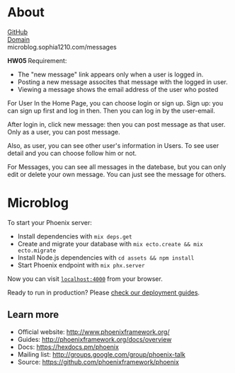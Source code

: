 # About

[GitHub](github.ccs.neu.edu/sophia)
<br>
[Domain](microblog.sophia1210.com)
<br>
microblog.sophia1210.com/messages

<strong> HW05 </strong>
Requirement:
 - The "new message" link appears only when a user is logged in.
 - Posting a new message assocites that message with the logged in user.
 - Viewing a message shows the email address of the user who posted

<stong> For User </strong>
In the Home Page, you can choose login or sign up.
Sign up: you can sign up first and log in then.
Then you can log in by the user-email.

After login in,
click new message: then you can post message as that user.
Only as a user, you can post message.

Also, as user, you can see other user's information in Users.
To see user detail and you can choose follow him or not.

For Messages, you can see all messages in the datebase, but you can 
only edit or delete your own message. You can just see the message for others.



# Microblog

To start your Phoenix server:

  * Install dependencies with `mix deps.get`
  * Create and migrate your database with `mix ecto.create && mix ecto.migrate`
  * Install Node.js dependencies with `cd assets && npm install`
  * Start Phoenix endpoint with `mix phx.server`

Now you can visit [`localhost:4000`](http://localhost:4000) from your browser.

Ready to run in production? Please [check our deployment guides](http://www.phoenixframework.org/docs/deployment).

## Learn more

  * Official website: http://www.phoenixframework.org/
  * Guides: http://phoenixframework.org/docs/overview
  * Docs: https://hexdocs.pm/phoenix
  * Mailing list: http://groups.google.com/group/phoenix-talk
  * Source: https://github.com/phoenixframework/phoenix

